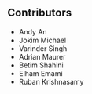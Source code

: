 ## Contributors 

- Andy An
- Jokim Michael
- Varinder Singh
- Adrian Maurer
- Betim Shahini
- Elham Emami
- Ruban Krishnasamy
